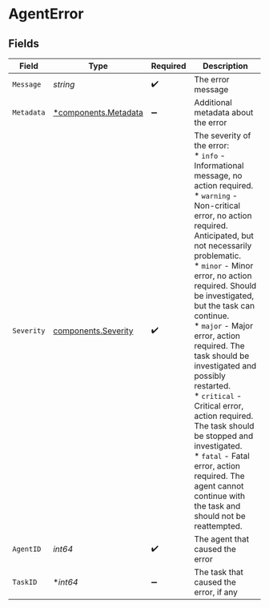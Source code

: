 # AgentError


## Fields

| Field                                                                                                                                                                                                                                                                                                                                                                                                                                                                                                                                                                                                                                                                                                                                           | Type                                                                                                                                                                                                                                                                                                                                                                                                                                                                                                                                                                                                                                                                                                                                            | Required                                                                                                                                                                                                                                                                                                                                                                                                                                                                                                                                                                                                                                                                                                                                        | Description                                                                                                                                                                                                                                                                                                                                                                                                                                                                                                                                                                                                                                                                                                                                     |
| ----------------------------------------------------------------------------------------------------------------------------------------------------------------------------------------------------------------------------------------------------------------------------------------------------------------------------------------------------------------------------------------------------------------------------------------------------------------------------------------------------------------------------------------------------------------------------------------------------------------------------------------------------------------------------------------------------------------------------------------------- | ----------------------------------------------------------------------------------------------------------------------------------------------------------------------------------------------------------------------------------------------------------------------------------------------------------------------------------------------------------------------------------------------------------------------------------------------------------------------------------------------------------------------------------------------------------------------------------------------------------------------------------------------------------------------------------------------------------------------------------------------- | ----------------------------------------------------------------------------------------------------------------------------------------------------------------------------------------------------------------------------------------------------------------------------------------------------------------------------------------------------------------------------------------------------------------------------------------------------------------------------------------------------------------------------------------------------------------------------------------------------------------------------------------------------------------------------------------------------------------------------------------------- | ----------------------------------------------------------------------------------------------------------------------------------------------------------------------------------------------------------------------------------------------------------------------------------------------------------------------------------------------------------------------------------------------------------------------------------------------------------------------------------------------------------------------------------------------------------------------------------------------------------------------------------------------------------------------------------------------------------------------------------------------- |
| `Message`                                                                                                                                                                                                                                                                                                                                                                                                                                                                                                                                                                                                                                                                                                                                       | *string*                                                                                                                                                                                                                                                                                                                                                                                                                                                                                                                                                                                                                                                                                                                                        | :heavy_check_mark:                                                                                                                                                                                                                                                                                                                                                                                                                                                                                                                                                                                                                                                                                                                              | The error message                                                                                                                                                                                                                                                                                                                                                                                                                                                                                                                                                                                                                                                                                                                               |
| `Metadata`                                                                                                                                                                                                                                                                                                                                                                                                                                                                                                                                                                                                                                                                                                                                      | [*components.Metadata](../../models/components/metadata.md)                                                                                                                                                                                                                                                                                                                                                                                                                                                                                                                                                                                                                                                                                     | :heavy_minus_sign:                                                                                                                                                                                                                                                                                                                                                                                                                                                                                                                                                                                                                                                                                                                              | Additional metadata about the error                                                                                                                                                                                                                                                                                                                                                                                                                                                                                                                                                                                                                                                                                                             |
| `Severity`                                                                                                                                                                                                                                                                                                                                                                                                                                                                                                                                                                                                                                                                                                                                      | [components.Severity](../../models/components/severity.md)                                                                                                                                                                                                                                                                                                                                                                                                                                                                                                                                                                                                                                                                                      | :heavy_check_mark:                                                                                                                                                                                                                                                                                                                                                                                                                                                                                                                                                                                                                                                                                                                              | The severity of the error:<br/>                       * `info` - Informational message, no action required.<br/>                       * `warning` - Non-critical error, no action required. Anticipated, but not necessarily problematic.<br/>                       * `minor` - Minor error, no action required. Should be investigated, but the task can continue.<br/>                       * `major` - Major error, action required. The task should be investigated and possibly restarted.<br/>                       * `critical` - Critical error, action required. The task should be stopped and investigated.<br/>                        * `fatal` - Fatal error, action required. The agent cannot continue with the task and should not be reattempted. |
| `AgentID`                                                                                                                                                                                                                                                                                                                                                                                                                                                                                                                                                                                                                                                                                                                                       | *int64*                                                                                                                                                                                                                                                                                                                                                                                                                                                                                                                                                                                                                                                                                                                                         | :heavy_check_mark:                                                                                                                                                                                                                                                                                                                                                                                                                                                                                                                                                                                                                                                                                                                              | The agent that caused the error                                                                                                                                                                                                                                                                                                                                                                                                                                                                                                                                                                                                                                                                                                                 |
| `TaskID`                                                                                                                                                                                                                                                                                                                                                                                                                                                                                                                                                                                                                                                                                                                                        | **int64*                                                                                                                                                                                                                                                                                                                                                                                                                                                                                                                                                                                                                                                                                                                                        | :heavy_minus_sign:                                                                                                                                                                                                                                                                                                                                                                                                                                                                                                                                                                                                                                                                                                                              | The task that caused the error, if any                                                                                                                                                                                                                                                                                                                                                                                                                                                                                                                                                                                                                                                                                                          |